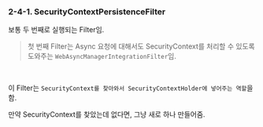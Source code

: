 ### 2-4-1. SecurityContextPersistenceFilter

보통 두 번째로 실행되는 Filter임.

> 첫 번째 Filter는 Async 요청에 대해서도 SecurityContext를 처리할 수 있도록 도와주는 `WebAsyncManagerIntegrationFilter`임.

<br>

이 Filter는 `SecurityContext를 찾아와서 SecurityContextHolder에 넣어주는 역할`을 함.

만약 SecurityContext를 찾았는데 없다면, 그냥 새로 하나 만들어줌.